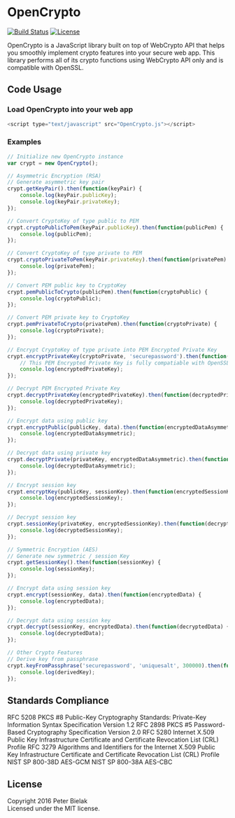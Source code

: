 # OpenCrypto
[![Build Status](https://travis-ci.org/PeterBielak/OpenCrypto.svg?branch=master)](https://travis-ci.org/PeterBielak/OpenCrypto)
<a href="http://mit-license.org"><img src="https://img.shields.io/github/license/mashape/apistatus.svg" alt="License"></a>

OpenCrypto is a JavaScript library built on top of WebCrypto API that helps you smoothly implement
crypto features into your secure web app. This library performs all of its crypto functions using WebCrypto API only and is compatible with OpenSSL.

## Code Usage
### Load OpenCrypto into your web app
```javascript
<script type="text/javascript" src="OpenCrypto.js"></script>
```
### Examples
```javascript
// Initialize new OpenCrypto instance
var crypt = new OpenCrypto();

// Asymmetric Encryption (RSA)
// Generate asymmetric key pair
crypt.getKeyPair().then(function(keyPair) {
    console.log(keyPair.publicKey);
    console.log(keyPair.privateKey);
});

// Convert CryptoKey of type public to PEM
crypt.cryptoPublicToPem(keyPair.publicKey).then(function(publicPem) {
    console.log(publicPem);
});

// Convert CryptoKey of type private to PEM
crypt.cryptoPrivateToPem(keyPair.privateKey).then(function(privatePem) {
    console.log(privatePem);
});

// Convert PEM public key to CryptoKey
crypt.pemPublicToCrypto(publicPem).then(function(cryptoPublic) {
    console.log(cryptoPublic);
});

// Convert PEM private key to CryptoKey
crypt.pemPrivateToCrypto(privatePem).then(function(cryptoPrivate) {
    console.log(cryptoPrivate);
});

// Encrypt CryptoKey of type private into PEM Encrypted Private Key
crypt.encryptPrivateKey(cryptoPrivate, 'securepassword').then(function(encryptedPrivateKey) {
    // This PEM Encrypted Private Key is fully compatiable with OpenSSL
    console.log(encryptedPrivateKey);
});

// Decrypt PEM Encrypted Private Key
crypt.decryptPrivateKey(encryptedPrivateKey).then(function(decryptedPrivateKey) {
    console.log(decryptedPrivateKey);
});

// Encrypt data using public key
crypt.encryptPublic(publicKey, data).then(function(encryptedDataAsymmetric) {
    console.log(encryptedDataAsymmetric);
});

// Decrypt data using private key
crypt.decryptPrivate(privateKey, encryptedDataAsymmetric).then(function(decryptedDataAsymmetric) {
    console.log(decryptedDataAsymmetric);
});

// Encrypt session key
crypt.encryptKey(publicKey, sessionKey).then(function(encryptedSessionKey) {
    console.log(encryptedSessionKey);
});

// Decrypt session key
crypt.sessionKey(privateKey, encryptedSessionKey).then(function(decryptedSessionKey) {
    console.log(decryptedSessionKey);
});

// Symmetric Encryption (AES)
// Generate new symmetric / session Key
crypt.getSessionKey().then(function(sessionKey) {
    console.log(sessionKey);
});

// Encrypt data using session key
crypt.encrypt(sessionKey, data).then(function(encryptedData) {
    console.log(encryptedData);
});

// Decrypt data using session key
crypt.decrypt(sessionKey, encryptedData).then(function(decryptedData) {
    console.log(decryptedData);
});

// Other Crypto Features
// Derive key from passphrase
crypt.keyFromPassphrase('securepassword', 'uniquesalt', 300000).then(function(derivedKey) {
    console.log(derivedKey);
});

```

## Standards Compliance
RFC 5208 PKCS #8 Public-Key Cryptography Standards: Private-Key Information Syntax Specification Version 1.2
RFC 2898 PKCS #5 Password-Based Cryptography Specification Version 2.0
RFC 5280 Internet X.509 Public Key Infrastructure Certificate and Certificate Revocation List (CRL) Profile
RFC 3279 Algorithms and Identifiers for the Internet X.509 Public Key Infrastructure Certificate and Certificate Revocation List (CRL) Profile
NIST SP 800-38D AES-GCM
NIST SP 800-38A AES-CBC


## License
Copyright 2016 Peter Bielak<br>Licensed under the MIT license.
